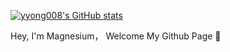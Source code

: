 [![yyong008's GitHub stats](https://github-readme-stats.vercel.app/api?username=yyong008&theme=dark&show_icons=true&count_private=true&hide=stars,commits)](https://github.com/anuraghazra/github-readme-stats)


Hey, I'm Magnesium， Welcome My Github Page 🎈
